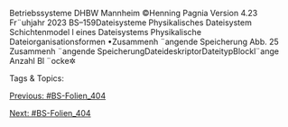 Betriebssysteme DHBW Mannheim ©Henning Pagnia Version 4.23 Fr¨uhjahr 2023 BS–159Dateisysteme Physikalisches Dateisystem Schichtenmodel l eines Dateisystems
Physikalische Dateiorganisationsformen
•Zusammenh ¨angende Speicherung
Abb. 25 Zusammenh ¨angende SpeicherungDateideskriptorDateitypBlockl¨ange
Anzahl Bl ¨ocke✲

   Tags & Topics:
   

[Previous: #BS-Folien_404](BS-Folien_404.md)

[Next: #BS-Folien_404](BS-Folien_404.md)